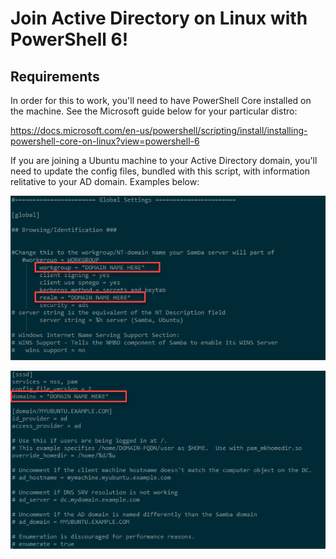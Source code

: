 # Join Active Directory on Linux with PowerShell 6!

## Requirements
In order for this to work, you'll need to have PowerShell Core installed on the machine. See the Microsoft guide below for your particular distro:

https://docs.microsoft.com/en-us/powershell/scripting/install/installing-powershell-core-on-linux?view=powershell-6

If you are joining a Ubuntu machine to your Active Directory domain, you'll need to update the config files, bundled with this script, with information relitative to your AD domain. Examples below:

![image](https://github.com/SleepySysadmin/PowerShell-6---Linux/blob/master/AD_Join/Images/smbconf-example.png)

![image](https://github.com/SleepySysadmin/PowerShell-6---Linux/blob/master/AD_Join/Images/sssdconf-example.png)
